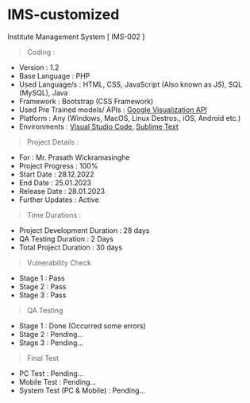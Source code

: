 # IMS-customized
Institute Management System
[ IMS-002 ]

> Coding :
- Version : 1.2
- Base Language : PHP
- Used Language/s : HTML, CSS, JavaScript (Also known as JS), SQL (MySQL), Java
- Framework : Bootstrap (CSS Framework)
- Used Pre Trained models/ APIs : [Google Visualization API](https://developers.google.com/chart/interactive/docs/reference)
- Platform : Any (Windows, MacOS, Linux Destros., iOS, Android etc.)
- Environments : [Visual Studio Code](https://code.visualstudio.com/download), [Sublime Text](https://www.sublimetext.com/)

> Project Details :
- For : Mr. Prasath Wickramasinghe
- Project Progress : 100%
- Start Date : 28.12.2022
- End Date : 25.01.2023
- Release Date : 28.01.2023
- Further Updates : Active

> Time Durations : 
- Project Development Duration : 28 days
- QA Testing Duration : 2 Days
- Total Project Duration : 30 days

> Vulnerability Check
- Stage 1 : Pass
- Stage 2 : Pass
- Stage 3 : Pass

> QA Testing
- Stage 1 : Done (Occurred some errors)
- Stage 2 : Pending...
- Stage 3 : Pending...

> Final Test
- PC Test : Pending...
- Mobile Test : Pending...
- System Test (PC & Mobile) : Pending...